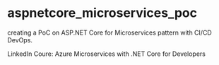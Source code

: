 # aspnetcore_microservices_poc
creating a PoC on ASP.NET Core for Microservices pattern with CI/CD DevOps.

LinkedIn Coure: Azure Microservices with .NET Core for Developers

